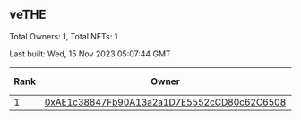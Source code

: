 ## veTHE

Total Owners: 1, Total NFTs: 1

Last built: Wed, 15 Nov 2023 05:07:44 GMT

| Rank | Owner | Voting Power | Influence | NFTs Id |
| --- | --- | --- | --- | --- |
  | 1 | [0xAE1c38847Fb90A13a2a1D7E5552cCD80c62C6508](https://debank.com/profile/0xAE1c38847Fb90A13a2a1D7E5552cCD80c62C6508?chain=bsc) | 2,928,489.284 | 3.45536% | 1 |